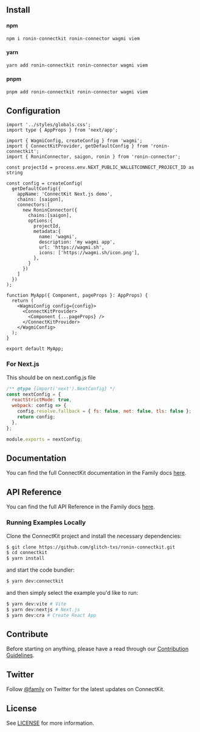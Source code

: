 ## Install

#### npm

```sh
npm i ronin-connectkit ronin-connector wagmi viem
```

#### yarn

```sh
yarn add ronin-connectkit ronin-connector wagmi viem
```

#### pnpm

```sh
pnpm add ronin-connectkit ronin-connector wagmi viem
```

## Configuration

```tsx
import '../styles/globals.css';
import type { AppProps } from 'next/app';

import { WagmiConfig, createConfig } from 'wagmi';
import { ConnectKitProvider, getDefaultConfig } from 'ronin-connectkit';
import { RoninConnector, saigon, ronin } from 'ronin-connector';

const projectId = process.env.NEXT_PUBLIC_WALLETCONNECT_PROJECT_ID as string

const config = createConfig(
  getDefaultConfig({
    appName: 'ConnectKit Next.js demo',
    chains: [saigon],
    connectors:[
      new RoninConnector({
        chains:[saigon],
        options:{
          projectId,
          metadata:{
            name: 'wagmi',
            description: 'my wagmi app',
            url: 'https://wagmi.sh',
            icons: ['https://wagmi.sh/icon.png'],
          },
        }
      })
    ]
  })
);

function MyApp({ Component, pageProps }: AppProps) {
  return (
    <WagmiConfig config={config}>
      <ConnectKitProvider>
        <Component {...pageProps} />
      </ConnectKitProvider>
    </WagmiConfig>
  );
}

export default MyApp;
```

### For Next.js

This should be on next.config.js file
```js
/** @type {import('next').NextConfig} */
const nextConfig = {
  reactStrictMode: true,
  webpack: config => {
    config.resolve.fallback = { fs: false, net: false, tls: false };
    return config;
  },
};

module.exports = nextConfig;
```

## Documentation

You can find the full ConnectKit documentation in the Family docs [here](https://docs.family.co/connectkit).

## API Reference

You can find the full API Reference in the Family docs [here](https://docs.family.co/connectkit/api-reference).

### Running Examples Locally

Clone the ConnectKit project and install the necessary dependencies:

```sh
$ git clone https://github.com/glitch-txs/ronin-connectkit.git
$ cd connectkit
$ yarn install
```

and start the code bundler:

```sh
$ yarn dev:connectkit
```

and then simply select the example you'd like to run:

```sh
$ yarn dev:vite # Vite
$ yarn dev:nextjs # Next.js
$ yarn dev:cra # Create React App
```

## Contribute

Before starting on anything, please have a read through our [Contribution Guidelines](https://github.com/family/connectkit/blob/main/CONTRIBUTING.md).

## Twitter

Follow [@family](https://twitter.com/family) on Twitter for the latest updates on ConnectKit.

## License

See [LICENSE](https://github.com/family/connectkit/blob/main/LICENSE) for more information.
